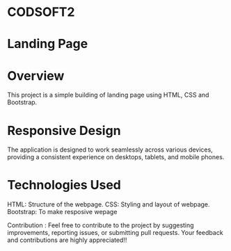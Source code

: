 # CODSOFT2

# Landing Page

# Overview 
This project is a simple building of landing page using HTML, CSS and Bootstrap.

# Responsive Design 
The application is designed to work seamlessly across various devices, providing a consistent experience on desktops, tablets, and mobile phones.

# Technologies Used 
HTML: Structure of the webpage. 
CSS: Styling and layout of webpage.
Bootstrap: To make resposive wepage

Contribution : Feel free to contribute to the project by suggesting improvements, reporting issues, or submitting pull requests. Your feedback and contributions are highly appreciated!!

